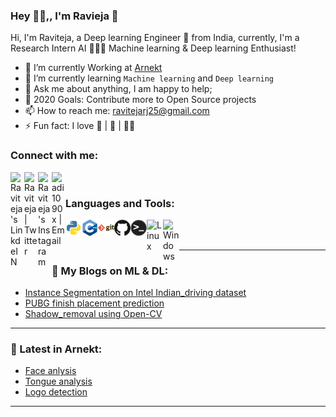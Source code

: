 
<!--
**ravitejarj/ravitejarj** is a ✨ _special_ ✨ repository because its `README.md` (this file) appears on your GitHub profile.

Here are some ideas to get you started:

<!-- List Of Websites-->
[Arnekt Artificial Intelligence]: https://github.com/arnekt-ai
[linkedin]: https://www.linkedin.com/in/raviteja-kalavena-548645158/
[gmail]: mailto:ravitejarj25@gmailc.com
[medium]: https://medium.com/@ravitejarj25
[github]: https://github.com/ravitejarj
[instagram]: https://www.instagram.com/ravitejarj25
[twitter]: https://twitter.com/RavitejaRJ25

  
### Hey 👋🏽,, I'm Ravieja 👋

Hi, I'm Raviteja, a Deep learning Engineer 🚀 from India, currently, I'm a Research Intern AI 🙍🏽‍♂️ Machine learning & Deep learning Enthusiast!
- 🔭 I’m currently Working at [Arnekt][Arnekt Artificial Intelligence]
- 🌱 I’m currently learning `Machine learning` and `Deep learning`
- 💬 Ask me about anything, I am happy to help;
- 🥅 2020 Goals: Contribute more to Open Source projects
- 📫 How to reach me: ravitejarj25@gmail.com
- ⚡ Fun fact: I love 📸 | 🐶 | 👨‍💻

### Connect with me:

<a href="https://www.linkedin.com/in/raviteja-kalavena-548645158/">
  <img align="left" alt="Raviteja's LinkdeIN" width="22px" src="https://cdn.jsdelivr.net/npm/simple-icons@v3/icons/linkedin.svg" />
</a>
<a href="https://twitter.com/RavitejaRJ25">
  <img align="left" alt="Raviteja | Twitter" width="22px" src="https://cdn.jsdelivr.net/npm/simple-icons@v3/icons/twitter.svg" />
</a>
<a href="https://www.instagram.com/ravitejarj25">
  <img align="left" alt="Raviteja's Instagram" width="22px" src="https://cdn.jsdelivr.net/npm/simple-icons@v3/icons/instagram.svg" />
</a>

[<img align="left" alt="adi1090x | Email" width="22px" src="https://image.flaticon.com/icons/svg/732/732200.svg" />][gmail]


<br />

### Languages and Tools:

[<img align="left" alt="Python" width="26px" src="https://raw.githubusercontent.com/PKief/vscode-material-icon-theme/master/icons/python.svg" />](https://www.google.com/search?&q=Python)

[<img align="left" alt="C" width="26px" src="https://raw.githubusercontent.com/github/explore/80688e429a7d4ef2fca1e82350fe8e3517d3494d/topics/cpp/cpp.png" />](https://www.google.com/search?&q=C)

[<img align="left" alt="Git" width="26px" src="https://raw.githubusercontent.com/github/explore/80688e429a7d4ef2fca1e82350fe8e3517d3494d/topics/git/git.png" />](https://www.google.com/search?&q=Git)

[<img align="left" alt="GitHub" width="26px" src="https://raw.githubusercontent.com/github/explore/78df643247d429f6cc873026c0622819ad797942/topics/github/github.png" />](https://www.google.com/search?&q=Github)

[<img align="left" alt="Terminal" width="26px" src="https://raw.githubusercontent.com/github/explore/80688e429a7d4ef2fca1e82350fe8e3517d3494d/topics/terminal/terminal.png" />](https://www.google.com/search?&q=command+line+interface)

[<img align="left" alt="Linux" width="26px" src="https://image.flaticon.com/icons/svg/226/226772.svg" />](https://www.google.com/search?&q=Linux)

[<img align="left" alt="Windows" width="26px" src="https://image.flaticon.com/icons/svg/882/882702.svg" />](https://www.google.com/search?&q=Windows)

<br />
<br />

---
### 📖 My Blogs on ML & DL:

- [Instance Segmentation on Intel Indian_driving dataset](https://medium.com/analytics-vidhya/indian-driving-dataset-instance-segmentation-with-mask-r-cnn-and-tensorflow-b03617156d44)
- [PUBG finish placement prediction](https://medium.com/@ravitejarj25/pubg-finish-placement-prediction-using-lgb-light-gbm-2fd291decc9d)
- [Shadow_removal using Open-CV](https://medium.com/arnekt-ai/shadow-removal-with-open-cv-71e030eadaf5)

---

### 📖 Latest in Arnekt:

- [Face anlysis]()
- [Tongue analysis]()
- [Logo detection](https://github.com/ravitejarj/Logo-detection)

---
